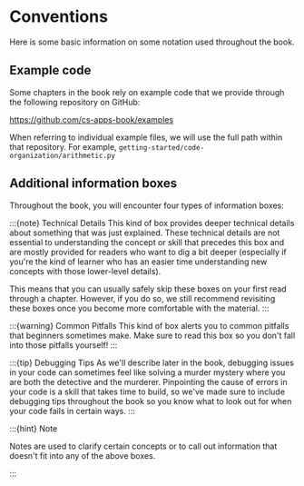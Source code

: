 # Conventions

Here is some basic information on some notation used throughout the book.

## Example code

Some chapters in the book rely on example code that we provide through the
following repository on GitHub:

https://github.com/cs-apps-book/examples

When referring to individual example files, we will use the full path
within that repository. For example, ``getting-started/code-organization/arithmetic.py``

## Additional information boxes


Throughout the book, you will encounter four types of information boxes:

:::{note} Technical Details
This kind of box provides deeper technical details about something
that was just explained. These technical details are not essential to
understanding the concept or skill that precedes this box and are
mostly provided for readers who want to dig a bit deeper (especially if you're 
the kind of learner who has an easier time understanding new
concepts with those lower-level details).

This means that you can usually safely skip these boxes on your first
read through a chapter. However, if you do so, we still recommend
revisiting these boxes once you become more comfortable with the material.
:::

:::{warning} Common Pitfalls
This kind of box alerts you to common pitfalls that beginners sometimes
make. Make sure to read this box so you don't fall into those pitfalls yourself!
:::

:::{tip} Debugging Tips
As we'll describe later in the book, debugging issues in your code can sometimes
feel like solving a murder mystery where you are both the detective and the murderer.
Pinpointing the cause of errors in your code is a skill that takes time to
build, so we've made sure to include debugging tips throughout the book so
you know what to look out for when your code fails in certain ways.
:::

:::{hint} Note

   Notes are used to clarify certain concepts or to call out information that doesn't
   fit into any of the above boxes.

:::

<!-- ## Special sections

Sometimes, entire sections of the book will revolve around the kind of technical
details we would include in a Technical Details box (as described above). Look out for sections with the gears icon like this:



When you see a section like this, remember that you can safely skip it
if you want to, but may want to revisit it later on. -->


